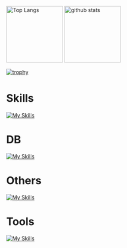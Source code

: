 <p align="left"> 
  <img alt="Top Langs" height="150px" src="https://github-readme-stats.vercel.app/api/top-langs/?username=kai-0307&layout=compact&count_private=true&show_icons=true&theme=tokyonight" />
  <img alt="github stats" height="150px" src="https://github-readme-stats.vercel.app/api?username=kai-0307&count_private=true&show_icons=true&show_icons=true&theme=tokyonight" />
</p>


[![trophy](https://github-profile-trophy.vercel.app/?username=kai-0307&theme=tokyonight&column=7
)](https://github.com/ryo-ma/github-profile-trophy)

# Skills　
[![My Skills](https://skillicons.dev/icons?i=go,rails)](https://skillicons.dev)

# DB
[![My Skills](https://skillicons.dev/icons?i=mysql,postgres)](https://skillicons.dev)

# Others
[![My Skills](https://skillicons.dev/icons?i=ts,next)](https://skillicons.dev)

# Tools
[![My Skills](https://skillicons.dev/icons?i=docker,github,postman,vscode,graphql,discord)](https://skillicons.dev)

